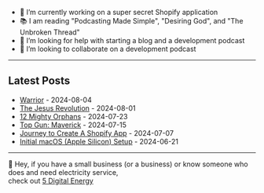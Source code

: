 - 🔭 I’m currently working on a super secret Shopify application
- 📚 I am reading "Podcasting Made Simple", "Desiring God", and "The Unbroken Thread"
- 🤔 I’m looking for help with starting a blog and a development podcast
- 👯 I’m looking to collaborate on a development podcast

---

## Latest Posts

* [Warrior](https://www.haydenk.blog/at-the-movies/2024/08/03/warrior/) - 2024-08-04
* [The Jesus Revolution](https://www.haydenk.blog/at-the-movies/2024/07/31/the-jesus-revolution/) - 2024-08-01
* [12 Mighty Orphans](https://www.haydenk.blog/at-the-movies/2024/07/22/12-mighty-orphans/) - 2024-07-23
* [Top Gun: Maverick](https://www.haydenk.blog/at-the-movies/2024/07/15/top-gun-maverick/) - 2024-07-15
* [Journey to Create A Shopify App](https://www.haydenk.blog/2024/07/06/shopify-app-journey-part-1/) - 2024-07-07
* [Initial macOS (Apple Silicon) Setup](https://www.haydenk.blog/2024/06/21/initial-macos-setup/) - 2024-06-21


---

:wave: Hey, if you have a small business (or a business) or know someone who does and need electricity service, <br>
check out [5 Digital Energy](https://5digitalenergy.referralrock.com/l/HAYDENKING74/)



<!--
**haydenk/haydenk** is a ✨ _special_ ✨ repository because its `README.md` (this file) appears on your GitHub profile.

Here are some ideas to get you started:

- 🔭 I’m currently working on ...
- 🌱 I’m currently learning ...
- 👯 I’m looking to collaborate on ...
- 🤔 I’m looking for help with ...
- 💬 Ask me about ...
- 📫 How to reach me: ...
- 😄 Pronouns: ...
- ⚡ Fun fact: ...
-->